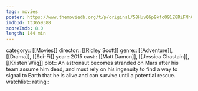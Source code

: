 ```yaml
---
tags: movies
poster: https://www.themoviedb.org/t/p/original/5BHuvQ6p9kfc091Z8RiFNhCwL4b.jpg
imdbId: tt3659388
scoreImdb: 8.0
length: 144 min
---
```


category:: [[Movies]]
director:: [[Ridley Scott]]
genre:: [[Adventure]], [[Drama]], [[Sci-Fi]]
year:: 2015
cast:: [[Matt Damon]], [[Jessica Chastain]], [[Kristen Wiig]]
plot:: An astronaut becomes stranded on Mars after his team assume him dead, and must rely on his ingenuity to find a way to signal to Earth that he is alive and can survive until a potential rescue.
watchlist::
rating::
